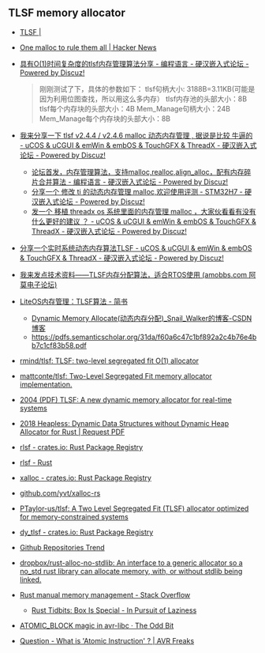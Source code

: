 ## TLSF memory allocator
* [TLSF | <none>](http://www.gii.upv.es/tlsf/)
* [One malloc to rule them all | Hacker News](https://news.ycombinator.com/item?id=603372)
* [具有O(1)时间复杂度的tlsf内存管理算法分享 - 编程语言 - 硬汉嵌入式论坛 - Powered by Discuz!](https://www.rtosfans.com/forum.php?mod=viewthread&tid=111021&highlight=TLSF)
  > 刚刚测试了下，具体的参数如下：
  > tlsf句柄大小:  3188B=3.11KB(可能是因为利用位图查找，所以用这么多内存）
  > tlsf内存池的头部大小：8B
  > tlsf每个内存块的头部大小：4B
  > Mem_Manage句柄大小：24B
  > Mem_Manage每个内存块的头部大小：8B
* [我来分享一下 tlsf v2.4.4 / v2.4.6 malloc 动态内存管理 , 据说是比较 牛逼的 - uCOS & uCGUI & emWin & embOS & TouchGFX & ThreadX - 硬汉嵌入式论坛 - Powered by Discuz!](https://www.rtosfans.com/forum.php?mod=viewthread&tid=108293&highlight=TLSF)
  * [论坛首发，内存管理算法，支持malloc,realloc,align_alloc，配有内存碎片合并算法 - 编程语言 - 硬汉嵌入式论坛 - Powered by Discuz!](https://www.armbbs.cn/forum.php?mod=viewthread&tid=108321&highlight=%CA%D7%B7%A2)
  * [分享一个 修改 ti 的动态内存管理 malloc,欢迎使用评测 - STM32H7 - 硬汉嵌入式论坛 - Powered by Discuz!](https://www.armbbs.cn/forum.php?mod=viewthread&tid=105867&extra=)
  * [发一个 移植 threadx os 系统里面的内存管理 malloc ，大家伙看看有没有什么更好的建议 ？ - uCOS & uCGUI & emWin & embOS & TouchGFX & ThreadX - 硬汉嵌入式论坛 - Powered by Discuz!](https://www.armbbs.cn/forum.php?mod=viewthread&tid=101005&extra=)
* [分享一个实时系统动态内存算法TLSF - uCOS & uCGUI & emWin & embOS & TouchGFX & ThreadX - 硬汉嵌入式论坛 - Powered by Discuz!](https://www.rtosfans.com/forum.php?mod=viewthread&tid=91606&highlight=TLSF)

* [我来发点技术资料——TLSF内存分配算法，适合RTOS使用 (amobbs.com 阿莫电子论坛)](https://www.amobbs.com/forum.php?mod=viewthread&tid=5544900)

* [LiteOS内存管理：TLSF算法 - 简书](https://www.jianshu.com/p/01743e834432)
  * [Dynamic Memory Allocate(动态内存分配)_Snail_Walker的博客-CSDN博客](https://blog.csdn.net/c602273091/article/details/53576494)
  * https://pdfs.semanticscholar.org/31da/f60a6c47c1bf892a2c4b76e4bb7c1cf83b58.pdf
* [rmind/tlsf: TLSF: two-level segregated fit O(1) allocator](https://github.com/rmind/tlsf)
* [mattconte/tlsf: Two-Level Segregated Fit memory allocator implementation.](https://github.com/mattconte/tlsf)

* [2004 (PDF) TLSF: A new dynamic memory allocator for real-time systems](https://www.researchgate.net/publication/4080369_TLSF_A_new_dynamic_memory_allocator_for_real-time_systems)

* [2018 Heapless: Dynamic Data Structures without Dynamic Heap Allocator for Rust | Request PDF](https://www.researchgate.net/publication/345599409_Heapless_Dynamic_Data_Structures_without_Dynamic_Heap_Allocator_for_Rust)

* [rlsf - crates.io: Rust Package Registry](https://crates.io/crates/rlsf)

* [rlsf - Rust](https://docs.rs/rlsf/0.1.2/rlsf/)

* [xalloc - crates.io: Rust Package Registry](https://crates.io/crates/xalloc)

* [github.com/yvt/xalloc-rs](https://crates.io/crates/xalloc)

* [PTaylor-us/tlsf: A Two Level Segregated Fit (TLSF) allocator optimized for memory-constrained systems](https://github.com/PTaylor-us/tlsf)

* [dy_tlsf - crates.io: Rust Package Registry](https://crates.io/crates/dy_tlsf)

* [Github Repositories Trend](https://github.oldjpg.com/)


* [dropbox/rust-alloc-no-stdlib: An interface to a generic allocator so a no_std rust library can allocate memory, with, or without stdlib being linked.](https://github.com/dropbox/rust-alloc-no-stdlib)

* [Rust manual memory management - Stack Overflow](https://stackoverflow.com/questions/48485454/rust-manual-memory-management)
  * [Rust Tidbits: Box Is Special - In Pursuit of Laziness](https://manishearth.github.io/blog/2017/01/10/rust-tidbits-box-is-special/)

* [ATOMIC_BLOCK magic in avr-libc · The Odd Bit](http://blog.oddbit.com/post/2019-02-01-atomicblock-magic-in-avrlibc/)
* [Question - What is 'Atomic Instruction' ? | AVR Freaks](https://www.avrfreaks.net/forum/question-what-atomic-instruction)


  